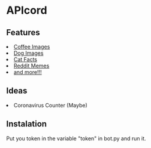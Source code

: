 # APIcord
## Features
<li><a href="https://coffee.alexflipnote.dev">Coffee Images</a></li>
<li><a href="https://dog.ceo/dog-api">Dog Images</a></li>
<li><a href="https://catfact.ninja">Cat Facts<a/></li>
<li><a href="https://github.com/R3l3ntl3ss/Meme_Api">Reddit Memes</a></li>
<li><a href="https://some-random-apis.ml">and more!!!</a></li>

## Ideas
<li>Coronavirus Counter (Maybe)</li>

## Instalation
Put you token in the variable "token" in bot.py and run it.
